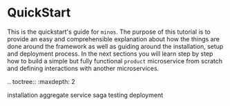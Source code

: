 # QuickStart

This is the quickstart's guide for `minos`. The purpose of this tutorial is to provide an easy and comprehensible explanation about how the things are done around the framework as well as guiding around the installation, setup and deployment process. In the next sections you will learn step by step how to build a simple but fully functional `product` microservice from scratch and defining interactions with another microservices.

.. toctree::
   :maxdepth: 2

   installation
   aggregate
   service
   saga
   testing
   deployment